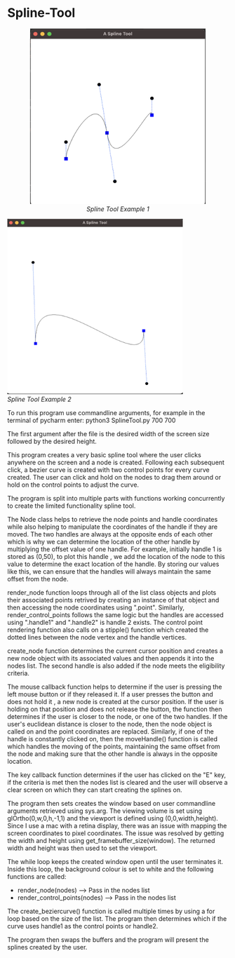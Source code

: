 # Spline-Tool



<p align="center">
  <img src="Images/S1.png" width="400" height ="400" />
  <br />
  <em>Spline Tool Example 1</em>
</p>

<p float="left">
  <img src="Images/S2.png" width="400" height ="400" />
  <br />
  <em>Spline Tool Example 2</em>
</p>


To run this program use commandline arguments, for example in the terminal of pycharm enter:
python3 SplineTool.py 700 700

The first argument after the file is the desired width of the screen size followed by the desired height.

This program creates a very basic spline tool where the user clicks anywhere on the screen and a node is created. Following each
subsequent click, a bezier curve is created with two control points for every curve created. The user can click and hold on
the nodes to drag them around or hold on the control points to adjust the curve.

The program is split into multiple parts with functions working concurrently to create the limited functionality spline tool.

The Node class helps to retrieve the node points and handle coordinates while also helping to manipulate the coordinates of
the handle if they are moved. The two handles are always at the opposite ends of each other which is why we can determine
the location of the other handle by multiplying the offset value of one handle. For example, initially handle 1 is stored as
(0,50), to plot this handle , we add the location of the node to this value to determine the exact location of the handle. By storing
our values like this, we can ensure that the handles will always maintain the same offset from the node.

render_node function loops through all of the list class objects and plots their associated points retrived by creating an
instance of that object and then accessing the node coordinates using ".point". Similarly, render_control_points follows the same logic
but the handles are accessed using ".handle1" and ".handle2" is handle 2 exists. The control point rendering function also calls
on a stipple() function which created the dotted lines between the node vertex and the handle vertices.

create_node function determines the current cursor position and creates a new node object with its associated values and then 
appends it into the nodes list. The second handle is also added if the node meets the eligibility criteria.

The mouse callback function helps to determine if the user is pressing the left mouse button or if they released it. If a user
presses the button and does not hold it , a new node is created at the cursor position. If the user is holding on that position and does not release
the button, the function then determines if the user is closer to the node, or one of the two handles. If the user's euclidean distance
is closer to the node, then the node object is called on and the point coordinates are replaced. Similarly, if one of the handle is
constantly clicked on, then the moveHandle() function is called which handles the moving of the points, maintaining the same offset from 
the node and making sure that the other handle is always in the opposite location.

The key callback function determines if the user has clicked on the "E" key, if the criteria is met then the nodes list is cleared
and the user will observe a clear screen on which they can start creating the splines on.

The program then sets creates the window based on user commandline arguments retrieved using sys.arg. The viewing volume is set
using glOrtho(0,w,0,h,-1,1) and the viewport is defined using (0,0,width,height). Since I use a mac with a retina display, there was
an issue with mapping the screen coordinates to pixel coordinates. The issue was resolved by getting the width and height using
get_framebuffer_size(window). The returned width and height was then used to set the viewport.

The while loop keeps the created window open until the user terminates it. Inside this loop, the background colour is set to white
and the following functions are called:
-  render_node(nodes) --> Pass in the nodes list
-  render_control_points(nodes) --> Pass in the nodes list

The create_beziercurve() function is called multiple times by using a for loop based on the size of the list. The program then determines
which if the curve uses handle1 as the control points or handle2.

The program then swaps the buffers and the program will present the splines created by the user.
